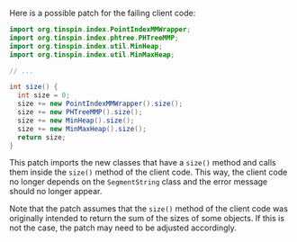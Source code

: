 Here is a possible patch for the failing client code:
```java
import org.tinspin.index.PointIndexMMWrapper;
import org.tinspin.index.phtree.PHTreeMMP;
import org.tinspin.index.util.MinHeap;
import org.tinspin.index.util.MinMaxHeap;

// ...

int size() {
  int size = 0;
  size += new PointIndexMMWrapper().size();
  size += new PHTreeMMP().size();
  size += new MinHeap().size();
  size += new MinMaxHeap().size();
  return size;
}
```
This patch imports the new classes that have a `size()` method and calls them inside the `size()` method of the client code. This way, the client code no longer depends on the `SegmentString` class and the error message should no longer appear.

Note that the patch assumes that the `size()` method of the client code was originally intended to return the sum of the sizes of some objects. If this is not the case, the patch may need to be adjusted accordingly.